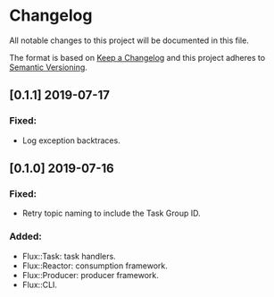 # Changelog
All notable changes to this project will be documented in this file.

The format is based on [Keep a Changelog](http://keepachangelog.com/en/1.0.0/)
and this project adheres to [Semantic Versioning](http://semver.org/spec/v2.0.0.html).

## [0.1.1] 2019-07-17
### Fixed:
- Log exception backtraces.

## [0.1.0] 2019-07-16
### Fixed:
- Retry topic naming to include the Task Group ID.

### Added:
- Flux::Task: task handlers.
- Flux::Reactor: consumption framework.
- Flux::Producer: producer framework.
- Flux::CLI.
